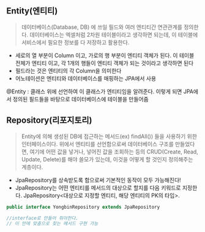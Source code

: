 ## Entity(엔티티)
>데이터베이스(Database, DB) 에 쓰일 필드와 여러 엔티티간 연관관계를 정의한다. 데이터베이스는 엑셀처럼 2차원 테이블이라고 생각하면 되는데, 
이 테이블에 서비스에서 필요한 정보를 다 저장하고 활용한다.

- 세로의 열 부분이 Column 이고, 가로의 행 부분이 엔티티 객체가 된다. 이 테이블 전체가 엔티티 이고, 각 1개의 행들이 엔티티 객체가 되는 것이라고 생각하면 된다
- 필드라는 것은 엔티티의 각 Column을 의미한다
- 어노테이션은 엔티티와 데이터베이스를 매핑하는 JPA에서 사용

@Entity : 클래스 위에 선언하여 이 클래스가 엔티티임을 알려준다. 이렇게 되면 JPA에서 정의된 필드들을 바탕으로 데이터베이스에 테이블을 만들어줌


## Repository(리포지토리)

> Entity에 의해 생성된 DB에 접근하는 메서드(ex) findAll()) 들을 사용하기 위한 인터페이스이다. 위에서 엔티티를 선언함으로써 데이터베이스 구조를 만들었다면, 
> 여기에 어떤 값을 넣거나, 넣어진 값을 조회하는 등의 CRUD(Create, Read, Update, Delete)를 해야 쓸모가 있는데, 이것을 어떻게 할 것인지 정의해주는 계층이다.

- JpaRepository를 상속받도록 함으로써 기본적인 동작이 모두 가능해진다! 
- JpaRepository는 어떤 엔티티를 메서드의 대상으로 할지를 다음 키워드로 지정한다. JpaRepository<대상으로 지정할 엔티티, 해당 엔티티의 PK의 타입>.

```java
public interface YongbinRepository extends JpaRepository

//interface로 만들어 줘야한다.
// 이 안에 맞춤으로 찾는 메서드 구현 가능


```
